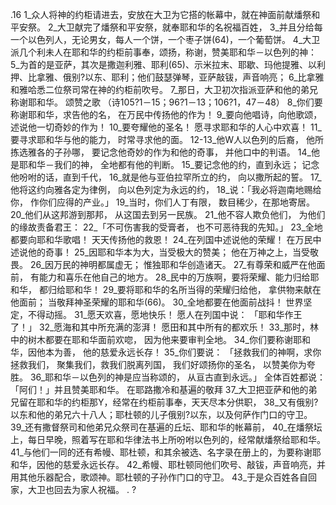 .16 
1_众人将神的约柜请进去，安放在大卫为它搭的帐幕中，就在神面前献燔祭和平安祭。 2_大卫献完了燔祭和平安祭，就奉耶和华的名祝福百姓， 3_并且分给每一个以色列人，无论男女，每人一个饼，一个枣子饼(64)，一个葡萄饼。 
4_大卫派几个利未人在耶和华的约柜前事奉，颂扬，称谢，赞美耶和华－以色列的神： 5_为首的是亚萨，其次是撒迦利雅、耶利(65)、示米拉末、耶歇、玛他提雅、以利押、比拿雅、俄别?以东、耶利；他们鼓瑟弹琴，亚萨敲钹，声音响亮； 6_比拿雅和雅哈悉二位祭司常在神的约柜前吹号。 7_那日，大卫初次指派亚萨和他的弟兄称谢耶和华。 
颂赞之歌 
（诗105?1－15；96?1－13；106?1，47－48） 
8_你们要称谢耶和华，求告他的名， 
在万民中传扬他的作为！ 
9_要向他唱诗，向他歌颂， 
述说他一切奇妙的作为！ 
10_要夸耀他的圣名！ 
愿寻求耶和华的人心中欢喜！ 
11_要寻求耶和华与他的能力， 
时常寻求他的面。 
12-13_他W人以色列的后裔， 
他所拣选雅各的子孙哪， 
要记念他奇妙的作为和他的奇事， 
并他口中的判语。 
14_他是耶和华－我们的神， 
全地都有他的判断。 
15_要记念他的约，直到永远； 
记念他吩咐的话，直到千代， 
16_就是他与亚伯拉罕所立的约， 
向以撒所起的誓。 
17_他将这约向雅各定为律例， 
向以色列定为永远的约， 
18_说：「我必将迦南地赐给你， 
作你们应得的产业。」 
19_当时，你们人丁有限， 
数目稀少，在那地寄居。 
20_他们从这邦游到那邦， 
从这国去到另一民族。 
21_他不容人欺负他们， 
为他们的缘故责备君王： 
22_「不可伤害我的受膏者， 
也不可恶待我的先知。」 
23_全地都要向耶和华歌唱！ 
天天传扬他的救恩！ 
24_在列国中述说他的荣耀！ 
在万民中述说他的奇事！ 
25_因耶和华本为大，当受极大的赞美； 
他在万神之上，当受敬畏。 
26_因万民的神明都属虚无； 
惟独耶和华创造诸天。 
27_有尊荣和威严在他面前， 
有能力和喜乐在他自己的地方。 
28_民中的万族啊，要将荣耀、能力归给耶和华， 
都归给耶和华！ 
29_要将耶和华的名所当得的荣耀归给他， 
拿供物来献在他面前； 
当敬拜神圣荣耀的耶和华(66)。 
30_全地都要在他面前战抖！ 
世界坚定，不得动摇。 
31_愿天欢喜，愿地快乐！ 
愿人在列国中说： 
「耶和华作王了！」 
32_愿海和其中所充满的澎湃！ 
愿田和其中所有的都欢乐！ 
33_那时，林中的树木都要在耶和华面前欢唿， 
因为他来要审判全地。 
34_你们要称谢耶和华，因他本为善， 
他的慈爱永远长存！ 
35_你们要说： 
「拯救我们的神啊，求你拯救我们， 
聚集我们，救我们脱离列国， 
我们好颂扬你的圣名， 
以赞美你为夸胜。 
36_耶和华－以色列的神是应当称颂的， 
从亘古直到永远。」 
全体百姓都说：「阿们！」并且赞美耶和华。 
在耶路撒冷和基遍的敬拜 
37_大卫把亚萨和他的弟兄留在耶和华的约柜那Y，经常在约柜前事奉，天天尽本分供职， 38_又有俄别?以东和他的弟兄六十八人；耶杜顿的儿子俄别?以东，以及何萨作门口的守卫。 39_还有撒督祭司和他弟兄众祭司在基遍的丘坛、耶和华的帐幕前， 40_在燔祭坛上，每日早晚，照着写在耶和华律法书上所吩咐以色列的，经常献燔祭给耶和华。 41_与他们一同的还有希幔、耶杜顿，和其余被选、名字录在册上的，为要称谢耶和华，因他的慈爱永远长存。 42_希幔、耶杜顿同他们吹号、敲钹，声音响亮，并用其他乐器配合，歌颂神。耶杜顿的子孙作门口的守卫。 
43_于是众百姓各自回家，大卫也回去为家人祝福。 
 .
? 